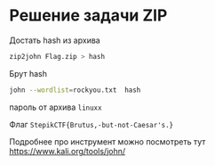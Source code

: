 # Решение задачи ZIP


Достать hash из архива 
```bash
zip2john Flag.zip > hash 
```

Брут hash 
```bash
john --wordlist=rockyou.txt  hash
```

пароль от архива `linuxx`

Флаг `StepikCTF{Brutus,-but-not-Caesar's.}`


Подробнее про инструмент можно посмотреть тут https://www.kali.org/tools/john/

